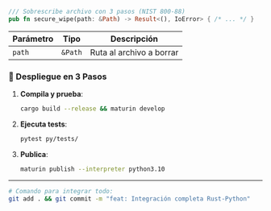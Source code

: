 ```rust
/// Sobrescribe archivo con 3 pasos (NIST 800-88)
pub fn secure_wipe(path: &Path) -> Result<(), IoError> { /* ... */ }
```

| Parámetro | Tipo     | Descripción               |
|-----------|----------|---------------------------|
| `path`    | `&Path`  | Ruta al archivo a borrar  |
### **🚀 Despliegue en 3 Pasos**
1. **Compila y prueba**:
   ```bash
   cargo build --release && maturin develop
   ```

2. **Ejecuta tests**:
   ```bash
   pytest py/tests/
   ```

3. **Publica**:
   ```bash
   maturin publish --interpreter python3.10
   ```

---

```bash
# Comando para integrar todo:
git add . && git commit -m "feat: Integración completa Rust-Python"
```
